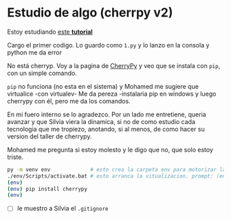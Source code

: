 # Estudio de algo (cherrpy v2)

Estoy estudiando [este **tutorial**](https://docs.cherrypy.dev/en/latest/tutorials.html)

Cargo el primer codigo. Lo guardo como `1.py` y lo lanzo en la consola y python me da error

No está cherryp. Voy a la pagina de [CherryPy](https://pypi.org/project/CherryPy/) y veo que se instala con `pip`, con un simple comando.

`pip` no funciona (no esta en el sistema) y Mohamed me sugiere que virtualice -con virtualev-
Me da pereza -instalaria pip en windows y luego cherrypy con él, pero me da los comandos.

En mi fuero interno se lo agradezco. Por un lado me entretiene, queria avanzar y que Silvia viera la dinamica, si no de como estudio cada tecnologia que me tropiezo, anotando, si al menos, de como hacer su version del taller de cherrypy.

Mohamed me pregunta si estoy molesto y le digo que no, que solo estoy triste.

```bash
py -m venv env             # esto crea la carpeta env para motorizar la vitualizacion
./env/Scripts/activate.bat # esto arranca la vitualizacion. prompt: (env)
(env)
(env) pip install cherrypy
(env)
```
- [ ] le muestro a Silvia el `.gitignore`